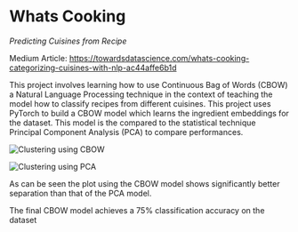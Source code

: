 # Whats Cooking
 _Predicting Cuisines from Recipe_

Medium Article: https://towardsdatascience.com/whats-cooking-categorizing-cuisines-with-nlp-ac44affe6b1d

This project involves learning how to use Continuous Bag of Words (CBOW) a Natural Language Processing technique in the context of teaching the model how to classify recipes from different cuisines. This project uses PyTorch to build a CBOW model which learns the ingredient embeddings for the dataset. This model is the compared to the statistical technique Principal Component Analysis (PCA) to compare performances.  

![Clustering using CBOW](https://github.com/reoneo97/Whats_Cooking/blob/master/plots/nlp_set1.png)


![Clustering using PCA](https://github.com/reoneo97/Whats_Cooking/blob/master/plots/pca_set1.png)



As can be seen the plot using the CBOW model shows significantly better separation than that of the PCA model. 

The final CBOW model achieves a 75% classification accuracy on the dataset



